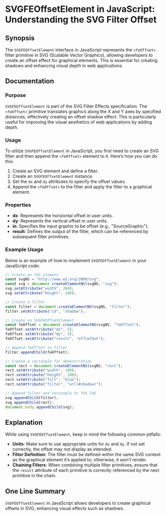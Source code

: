 <!--
Meta Description: # SVGFEOffsetElement in JavaScript: Understanding the SVG Filter Offset ## Synopsis The `SVGFEOffsetElement` interface in JavaScript represents the `<...
Meta Keywords: filter, svg, feoffset, setattribute, svgfeoffsetelement
-->

# SVGFEOffsetElement in JavaScript: Understanding the SVG Filter Offset

## Synopsis
The `SVGFEOffsetElement` interface in JavaScript represents the `<feOffset>` filter primitive in SVG (Scalable Vector Graphics), allowing developers to create an offset effect for graphical elements. This is essential for creating shadows and enhancing visual depth in web applications.

## Documentation
### Purpose
`SVGFEOffsetElement` is part of the SVG Filter Effects specification. The `<feOffset>` primitive translates graphics along the X and Y axes by specified distances, effectively creating an offset shadow effect. This is particularly useful for improving the visual aesthetics of web applications by adding depth.

### Usage
To utilize `SVGFEOffsetElement` in JavaScript, you first need to create an SVG filter and then append the `<feOffset>` element to it. Here’s how you can do this:

1. Create an SVG element and define a filter.
2. Create an `SVGFEOffsetElement` instance.
3. Set the `dx` and `dy` attributes to specify the offset values.
4. Append the `<feOffset>` to the filter and apply the filter to a graphical element.

### Properties
- **dx**: Represents the horizontal offset in user units.
- **dy**: Represents the vertical offset in user units.
- **in**: Specifies the input graphic to be offset (e.g., "SourceGraphic").
- **result**: Defines the output of the filter, which can be referenced by subsequent filter primitives.

### Example Usage
Below is an example of how to implement `SVGFEOffsetElement` in your JavaScript code:

```javascript
// Create an SVG element
const svgNS = "http://www.w3.org/2000/svg";
const svg = document.createElementNS(svgNS, "svg");
svg.setAttribute("width", 200);
svg.setAttribute("height", 200);

// Create a filter
const filter = document.createElementNS(svgNS, "filter");
filter.setAttribute("id", "shadow");

// Create an SVGFEOffsetElement
const feOffset = document.createElementNS(svgNS, "feOffset");
feOffset.setAttribute("dx", 5);
feOffset.setAttribute("dy", 5);
feOffset.setAttribute("result", "offsetOut");

// Append feOffset to filter
filter.appendChild(feOffset);

// Create a rectangle for demonstration
const rect = document.createElementNS(svgNS, "rect");
rect.setAttribute("width", 100);
rect.setAttribute("height", 100);
rect.setAttribute("fill", "blue");
rect.setAttribute("filter", "url(#shadow)");

// Append filter and rectangle to the SVG
svg.appendChild(filter);
svg.appendChild(rect);
document.body.appendChild(svg);
```

## Explanation
While using `SVGFEOffsetElement`, keep in mind the following common pitfalls:
- **Units**: Make sure to use appropriate units for `dx` and `dy`. If not set correctly, the offset may not display as intended.
- **Filter Definition**: The filter must be defined within the same SVG context as the graphical element it’s applied to; otherwise, it won’t render.
- **Chaining Filters**: When combining multiple filter primitives, ensure that the `result` attribute of each primitive is correctly referenced by the next primitive in the chain.

## One Line Summary
`SVGFEOffsetElement` in JavaScript allows developers to create graphical offsets in SVG, enhancing visual effects such as shadows.